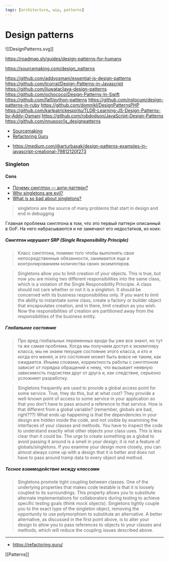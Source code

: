 ```yaml
---
tags: [architecture, wip, patterns]
---
```


# Design patterns

![[DesignPatterns.svg]]



https://roadmap.sh/guides/design-patterns-for-humans

https://sourcemaking.com/design_patterns

https://github.com/addyosmani/essential-js-design-patterns
https://github.com/tcorral/Design-Patterns-in-Javascript
https://github.com/iluwatar/java-design-patterns
https://github.com/ochococo/Design-Patterns-In-Swift
https://github.com/faif/python-patterns
https://github.com/nslocum/design-patterns-in-ruby
https://github.com/domnikl/DesignPatternsPHP
https://github.com/karlpatrickespiritu/TLDR-Learning-JS-Design-Patterns-by-Addy-Osmani
https://github.com/robdodson/JavaScript-Design-Patterns
https://github.com/nnupoor/js_designpatterns

- [Sourcemaking](https://sourcemaking.com/)
- [Refactoring Guru](https://refactoring.guru)

* https://medium.com/@arturbasak/design-patterns-examples-in-javascript-creational-79812120f273

### Singleton

#### Cons

- [Почему синглтон — анти-паттерн?](http://rsdn.org/forum/design/2615563.1)
- [Why singletons are evil?](https://blogs.msdn.microsoft.com/scottdensmore/2004/05/25/why-singletons-are-evil/)
- [What is so bad about singletons?](https://stackoverflow.com/questions/137975/what-is-so-bad-about-singletons)

> singletons are the source of many problems that start in design and end in debugging

Главная проблема синглтона в том, что это первый паттерн описанный в GoF. На
него набрасываются и не замечают его недостатков, из коих:

##### Синглтон нарушает SRP (Single Responsibility Principle)

> Класс синглтона, помимо того чтобы выполнять свои непосредственные
> обязанности, занимается еще и контролированием количества своих экземпляров.

> Singletons allow you to limit creation of your objects. This is true, but now
> you are mixing two different responsibilities into the same class, which is a
> violation of the Single Responsibility Principle. A class should not care
> whether or not it is a singleton. It should be concerned with its business
> responsibilities only. If you want to limit the ability to instantiate some
> class, create a factory or builder object that encapsulates creation, and in
> there, limit creation as you wish. Now the responsibilities of creation are
> partitioned away from the responsibilities of the business entity.

##### Глобальное состояние

> Про вред глобальных переменных вроде бы уже все знают, но тут та же самая
> проблема. Когда мы получаем доступ к экземпляру класса, мы не знаем текущее
> состояние этого класса, и кто и когда его менял, и это состояние может быть
> вовсе не таким, как ожидается. Иными словами, корректность работы с синглтоном
> зависит от порядка обращений к нему, что вызывает неявную зависимость
> подсистем друг от друга и, как следствие, серьезно усложняет разработку.

> Singletons frequently are used to provide a global access point for some
> service. True, they do this, but at what cost? They provide a well-known point
> of access to some service in your application so that you don't have to pass
> around a reference to that service. How is that different from a global
> variable? (remember, globals are bad, right???) What ends up happening is that
> the dependencies in your design are hidden inside the code, and not visible by
> examining the interfaces of your classes and methods. You have to inspect the
> code to understand exactly what other objects your class uses. This is less
> clear than it could be. The urge to create something as a global to avoid
> passing it around is a smell in your design; it is not a feature of
> globals/singletons. If you examine your design more closely, you can almost
> always come up with a design that it is better and does not have to pass
> around tramp data to every object and method.

##### Тесное взаимодействие между классами

> Singletons promote tight coupling between classes. One of the underlying
> properties that makes code testable is that it is loosely coupled to its
> surroundings. This property allows you to substitute alternate implementations
> for collaborators during testing to achieve specific testing goals (think mock
> objects). Singletons tightly couple you to the exact type of the singleton
> object, removing the opportunity to use polymorphism to substitute an
> alternative. A better alternative, as discussed in the first point above, is
> to alter your design to allow you to pass references to objects to your
> classes and methods, which will reduce the coupling issues described above.

---

- https://refactoring.guru/

[[Patterns]]
